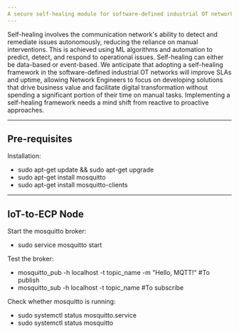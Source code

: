 ```yaml
---
A secure self-healing module for software-defined industrial OT networks in extreme environments 
---
```



Self-healing involves the communication network's ability to detect and remediate issues autonomously, reducing the reliance on manual interventions. This is achieved using ML algorithms and automation to predict, detect, and respond to operational issues. Self-healing can either be data-based or event-based. We anticipate that adopting a self-healing framework in the software-defined industrial OT networks will improve SLAs and uptime, allowing Network Engineers to focus on developing solutions that drive business value and facilitate digital transformation without spending a significant portion of their time on manual tasks. Implementing a self-healing framework needs a mind shift from reactive to proactive approaches.


---
Pre-requisites
---

Installation:
- sudo apt-get update && sudo apt-get upgrade
- sudo apt-get install mosquitto
- sudo apt-get install mosquitto-clients

---
IoT-to-ECP Node 
---

Start the mosquitto broker:
- sudo service mosquitto start

Test the broker:
 - mosquitto_pub -h localhost -t topic_name -m "Hello, MQTT!"  #To publish
 - mosquitto_sub -h localhost -t topic_name   #To subscribe
 
Check whether mosquitto is running:
 - sudo systemctl status mosquitto.service
 - sudo systemctl status mosquitto





